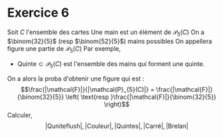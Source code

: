 # Exercice 6
Soit $C$ l'ensemble des cartes
Une main est un élément de $\mathcal{P}_{5}(C)$
On a $\binom{32}{5}$ (resp $\binom{52}{5}$) mains possibles
On appellera figure une partie de $\mathcal{P}_{5}(C)$
Par exemple,
- $\text{Quinte} \subset \mathcal{P}_{5}(C)$ est l'ensemble des mains qui forment une quinte. 

On a alors la proba d'obtenir une figure qui est : 
$$\frac{|\mathcal{F}|}{|\mathcal{P}_{5}(C)|} = \frac{|\mathcal{F}|}{\binom{32}{5}} \left( \text{resp }\frac{|\mathcal{F}|}{\binom{32}{5}} \right)$$
Calculer, 
$$|\text{Quniteflush}|, |\text{Couleur}|, |\text{Quintes}|, |\text{Carré}|, |\text{Brelan}|$$


